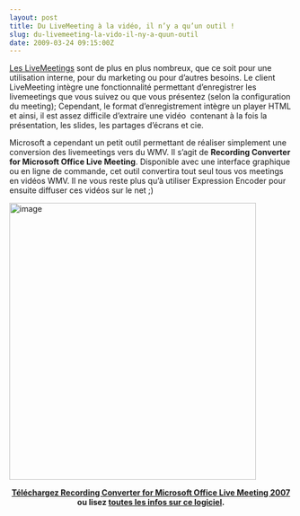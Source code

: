 ```yaml
---
layout: post
title: Du LiveMeeting à la vidéo, il n’y a qu’un outil !
slug: du-livemeeting-la-vido-il-ny-a-quun-outil
date: 2009-03-24 09:15:00Z
---
```


<p><a href="http://office.microsoft.com/fr-fr/livemeeting/default.aspx">Les LiveMeetings</a> sont de plus en plus nombreux, que ce soit pour une utilisation interne, pour du marketing ou pour d’autres besoins. Le client LiveMeeting intègre une fonctionnalité permettant d’enregistrer les livemeetings que vous suivez ou que vous présentez (selon la configuration du meeting); Cependant, le format d’enregistrement intègre un player HTML et ainsi, il est assez difficile d’extraire une vidéo&#160; contenant à la fois la présentation, les slides, les partages d’écrans et cie.</p>  <p>Microsoft a cependant un petit outil permettant de réaliser simplement une conversion des livemeetings vers du WMV. Il s’agit de <strong>Recording Converter for Microsoft Office Live Meeting</strong>. Disponible avec une interface graphique ou en ligne de commande, cet outil convertira tout seul tous vos meetings en vidéos WMV. Il ne vous reste plus qu’à utiliser Expression Encoder pour ensuite diffuser ces vidéos sur le net ;)</p>  <p><a href="http://blog.christophermaneu.fr/wp-content/uploads/2009/06/image11.png"><img style="border-right-width: 0px; display: inline; border-top-width: 0px; border-bottom-width: 0px; border-left-width: 0px" title="image" border="0" alt="image" src="http://blog.christophermaneu.fr/wp-content/uploads/2009/06/image_thumb9.png" width="439" height="494" /></a> </p>  <p align="center"><strong><a href="http://office.microsoft.com/en-us/livemeeting/HA103550661033.aspx">Téléchargez Recording Converter for Microsoft Office Live Meeting 2007</a> ou lisez </strong><strong><a href="http://office.microsoft.com/en-us/help/HA101215971033.aspx">toutes les infos sur ce logiciel</a>.</strong></p>

